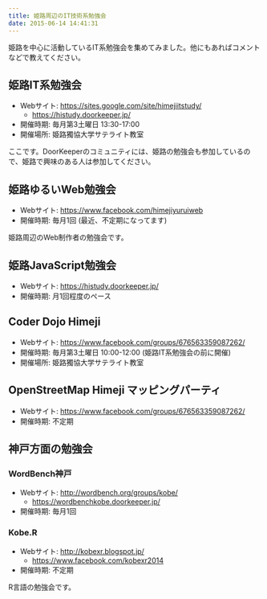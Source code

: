 ```yaml
---
title: 姫路周辺のIT技術系勉強会
date: 2015-06-14 14:41:31
---
```


姫路を中心に活動しているIT系勉強会を集めてみました。他にもあればコメントなどで教えてください。

姫路IT系勉強会
--------------

-   Webサイト: <https://sites.google.com/site/himejiitstudy/>
    -   <https://histudy.doorkeeper.jp/>
-   開催時期: 毎月第3土曜日 13:30-17:00
-   開催場所: 姫路獨協大学サテライト教室

ここです。DoorKeeperのコミュニティには、姫路の勉強会も参加しているので、姫路で興味のある人は参加してください。

姫路ゆるいWeb勉強会
-------------------

-   Webサイト: <https://www.facebook.com/himejiyuruiweb>
-   開催時期: 毎月1回 (最近、不定期になってます)

姫路周辺のWeb制作者の勉強会です。

姫路JavaScript勉強会
--------------------

-   Webサイト: <https://histudy.doorkeeper.jp/>
-   開催時期: 月1回程度のペース

Coder Dojo Himeji
-----------------

-   Webサイト: <https://www.facebook.com/groups/676563359087262/>
-   開催時期: 毎月第3土曜日 10:00-12:00 (姫路IT系勉強会の前に開催)
-   開催場所: 姫路獨協大学サテライト教室

OpenStreetMap Himeji マッピングパーティ
---------------------------------------

-   Webサイト: <https://www.facebook.com/groups/676563359087262/>
-   開催時期: 不定期

神戸方面の勉強会
----------------

### WordBench神戸

-   Webサイト: <http://wordbench.org/groups/kobe/>
    -   <https://wordbenchkobe.doorkeeper.jp/>
-   開催時期: 毎月1回

### Kobe.R

-   Webサイト: <http://kobexr.blogspot.jp/>
    -   <https://www.facebook.com/kobexr2014>
-   開催時期: 不定期

R言語の勉強会です。

​
